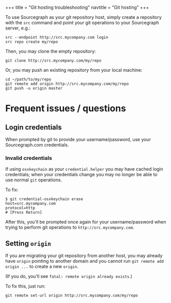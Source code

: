 +++
title = "Git hosting troubleshooting"
navtitle = "Git hosting"
+++

To use Sourcegraph as your git repository host, simply
create a repository with the `src` command and point your git
operations to your Sourcegraph server, e.g.:
```
src --endpoint http://src.mycompany.com login
src repo create my/repo
```

Then, you may clone the empty repository:
```
git clone http://src.mycompany.com/my/repo
```

Or, you may push an existing repository from your local machine:
```
cd ~/path/to/my/repo
git remote add origin http://src.mycompany.com/my/repo
git push -u origin master
```

# Frequent issues / questions

## Login credentials

When prompted by git to provide your username/password,
use your Sourcegraph.com credentials.

### Invalid credentials

If using `osxkeychain` as your `credential.helper` you may have
cached login credentials; when your credentials change you may no
longer be able to use normal `git` operations.

To fix:
```
$ git credential-osxkeychain erase
host=src.mycompany.com
protocol=http
# [Press Return]
```

After this, you'll be prompted once again for your username/password when trying to
perform git operations to `http://src.mycompany.com`.

## Setting `origin`

If you are migrating your git repository from another host, you may
already have `origin` pointing to another domain and you cannot
run `git remote add origin ...` to create a new `origin`.

(If you do, you'll see `fatal: remote origin already exists`.)

To fix this, just run:
```
git remote set-url origin http://src.mycompany.com/my/repo
```
